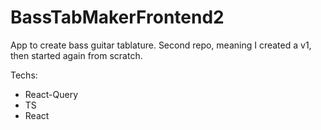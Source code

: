 # BassTabMakerFrontend2

App to create bass guitar tablature. Second repo, meaning I created a v1, then started again from scratch.

Techs:

- React-Query
- TS
- React


